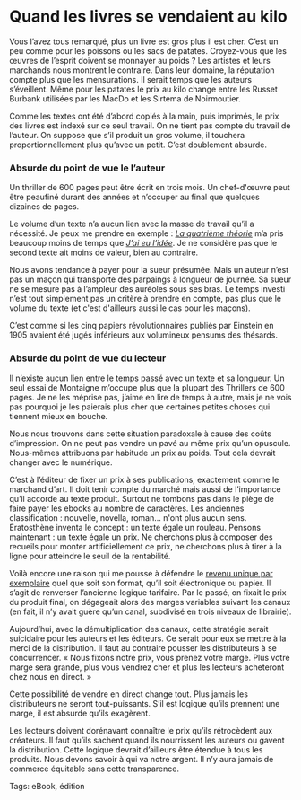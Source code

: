 # Quand les livres se vendaient au kilo

Vous l’avez tous remarqué, plus un livre est gros plus il est cher. C’est un peu comme pour les poissons ou les sacs de patates. Croyez-vous que les œuvres de l’esprit doivent se monnayer au poids ? Les artistes et leurs marchands nous montrent le contraire. Dans leur domaine, la réputation compte plus que les mensurations. Il serait temps que les auteurs s’éveillent. Même pour les patates le prix au kilo change entre les Russet Burbank utilisées par les MacDo et les Sirtema de Noirmoutier.

Comme les textes ont été d’abord copiés à la main, puis imprimés, le prix des livres est indexé sur ce seul travail. On ne tient pas compte du travail de l’auteur. On suppose que s’il produit un gros volume, il touchera proportionnellement plus qu’avec un petit. C’est doublement absurde.

### Absurde du point de vue le l’auteur

Un thriller de 600 pages peut être écrit en trois mois. Un chef-d'œuvre peut être peaufiné durant des années et n’occuper au final que quelques dizaines de pages.

Le volume d’un texte n’a aucun lien avec la masse de travail qu’il a nécessité. Je peux me prendre en exemple : [*La quatrième théorie*](http://blog.tcrouzet.com/la-quatrieme-theorie/) m’a pris beaucoup moins de temps que [*J’ai eu l’idée*](http://blog.tcrouzet.com/id/). Je ne considère pas que le second texte ait moins de valeur, bien au contraire.

Nous avons tendance à payer pour la sueur présumée. Mais un auteur n’est pas un maçon qui transporte des parpaings à longueur de journée. Sa sueur ne se mesure pas à l’ampleur des auréoles sous ses bras. Le temps investi n’est tout simplement pas un critère à prendre en compte, pas plus que le volume du texte (et c'est d'ailleurs aussi le cas pour les maçons).

C’est comme si les cinq papiers révolutionnaires publiés par Einstein en 1905 avaient été jugés inférieurs aux volumineux pensums des thésards.

### Absurde du point de vue du lecteur

Il n’existe aucun lien entre le temps passé avec un texte et sa longueur. Un seul essai de Montaigne m’occupe plus que la plupart des Thrillers de 600 pages. Je ne les méprise pas, j’aime en lire de temps à autre, mais je ne vois pas pourquoi je les paierais plus cher que certaines petites choses qui tiennent mieux en bouche.

Nous nous trouvons dans cette situation paradoxale à cause des coûts d’impression. On ne peut pas vendre un pavé au même prix qu’un opuscule. Nous-mêmes attribuons par habitude un prix au poids. Tout cela devrait changer avec le numérique.

C’est à l’éditeur de fixer un prix à ses publications, exactement comme le marchand d’art. Il doit tenir compte du marché mais aussi de l’importance qu’il accorde au texte produit. Surtout ne tombons pas dans le piège de faire payer les ebooks au nombre de caractères. Les anciennes classification : nouvelle, novella, roman... n'ont plus aucun sens. Ératosthène inventa le concept : un texte égale un rouleau. Pensons maintenant : un texte égale un prix. Ne cherchons plus à composer des recueils pour monter artificiellement ce prix, ne cherchons plus à tirer à la ligne pour atteindre le seuil de la rentabilité.

Voilà encore une raison qui me pousse à défendre le [revenu unique par exemplaire](http://blog.tcrouzet.com/2010/10/14/veritables-prix-edition/) quel que soit son format, qu’il soit électronique ou papier. Il s’agit de renverser l’ancienne logique tarifaire. Par le passé, on fixait le prix du produit final, on dégageait alors des marges variables suivant les canaux (en fait, il n’y avait guère qu’un canal, subdivisé en trois niveaux de librairie).

Aujourd’hui, avec la démultiplication des canaux, cette stratégie serait suicidaire pour les auteurs et les éditeurs. Ce serait pour eux se mettre à la merci de la distribution. Il faut au contraire pousser les distributeurs à se concurrencer. « Nous fixons notre prix, vous prenez votre marge. Plus votre marge sera grande, plus vous vendrez cher et plus les lecteurs acheteront chez nous en direct. »

Cette possibilité de vendre en direct change tout. Plus jamais les distributeurs ne seront tout-puissants. S’il est logique qu’ils prennent une marge, il est absurde qu’ils exagèrent.

Les lecteurs doivent dorénavant connaître le prix qu’ils rétrocèdent aux créateurs. Il faut qu’ils sachent quand ils nourrissent les auteurs ou gavent la distribution. Cette logique devrait d’ailleurs être étendue à tous les produits. Nous devons savoir à qui va notre argent. Il n’y aura jamais de commerce équitable sans cette transparence.

Tags: eBook, édition
